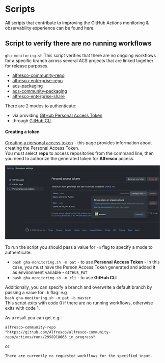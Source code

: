 # Scripts

All scripts that contribute to improving the GitHub Actions monitoring & observability experience can be found here.

## Script to verify there are no running workflows

`gha-monitoring.sh` This script verifies that there are no ongoing workflows for a specific branch across several ACS projects that are linked together for release purposes.
* [alfresco-community-repo](https://github.com/Alfresco/alfresco-community-repo)
* [alfresco-enterprise-repo](https://github.com/Alfresco/alfresco-enterprise-repo)
* [acs-packaging](https://github.com/Alfresco/acs-packaging)
* [acs-community-packaging](https://github.com/Alfresco/acs-community-packaging)
* [alfresco-enterprise-share](https://github.com/Alfresco/alfresco-enterprise-share)

There are 2 modes to authenticate:
* via providing [GitHub Personal Access Token](https://docs.github.com/en/authentication/keeping-your-account-and-data-secure/creating-a-personal-access-token)
* through [GitHub CLI](https://cli.github.com)

#### Creating a token
[Creating a personal access token](https://docs.github.com/en/authentication/keeping-your-account-and-data-secure/creating-a-personal-access-token) - this page provides information about creating the Personal Access Token. 
</br> You must select **repo** to access repositories from the command line, then you need to authorize the generated token for **Alfresco** access.

![](images/configure_sso.png)

To run the script you should pass a value for `-m` flag to specify a mode to authenticate:
* `bash gha-monitoring.sh -m pat` - to use **Personal Access Token** - In this case, you must have the Person Access Token generated and added it as environment variable - `GITHUB_PAT`
* `bash gha-monitoring.sh -m cli` - to use **GitHub CLI**

Additionally, you can specify a branch and overwrite a default branch by passing a value for `-b` flag:
e.g <br/> `bash gha-monitoring.sh -m pat -b master` <br/> This script exits with code 0 if there are no running workflows, otherwise exits with code 1.

As a result you can get e.g.:
```
alfresco-community-repo  
"https://github.com/Alfresco/alfresco-community-repo/actions/runs/2998918663 in_progress" 
```
or
```
There are currently no requested workflows for the specified input.
```
